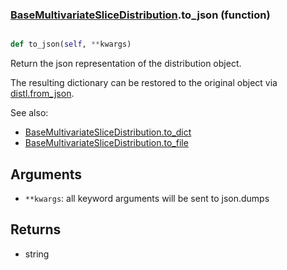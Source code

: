 ### [BaseMultivariateSliceDistribution](BaseMultivariateSliceDistribution.md).to_json (function)


```py

def to_json(self, **kwargs)

```



Return the json representation of the distribution object.

The resulting dictionary can be restored to the original object
via [distl.from_json](distl.from_json.md).

See also:

* [BaseMultivariateSliceDistribution.to_dict](BaseMultivariateSliceDistribution.to_dict.md)
* [BaseMultivariateSliceDistribution.to_file](BaseMultivariateSliceDistribution.to_file.md)

Arguments
---------
* `**kwargs`: all keyword arguments will be sent to json.dumps

Returns
--------
* string

